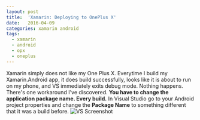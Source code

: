 ```yaml
---
layout: post
title:  'Xamarin: Deploying to OnePlus X'
date:   2016-04-09
categories: xamarin android
tags:
  - xamarin
  - android
  - opx
  - oneplus
---
```

Xamarin simply does not like my One Plus X.
Everytime I build my Xamarin.Android app, it does build successfully, looks like it is about to run on my phone, and VS immediately exits debug mode. Nothing happens.
There's one workaround I've discovered. __You have to change the application package name. Every build.__
In Visual Studio go to your Android project properties and change the __Package Name__ to something different that it was a build before.
![VS Screenshot](http://i.imgur.com/k01xJhV.png)
